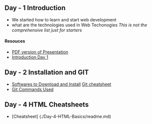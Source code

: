 
## Day - 1 Introduction
- We started how to learn and start web development
- what are the technologies used in Web Techonogies *This is not the comprehensive list just for starters*

#### Resouces
- [PDF version of Presentation](./Day-1-Introduction/WEB-Technology.pdf)
- [Introduction Day 1](./Day-1-Introduction/Introduction.md)

## Day - 2 Installation and GIT
- [Softwares to Download and Install](./Day-2-Installation-and-Git/softwares-to-install.md)
[Git cheatsheet](./Day-2-Installation-and-Git/git-cheat-sheet-education.pdf)
-  [Git Commands Used](./Day-2-Installation-and-Git/git-commands.md)

## Day - 4 HTML Cheatsheets
- [Cheatsheet] (./Day-4-HTML-Basics/readme.md)